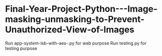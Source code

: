 ﻿# Final-Year-Project-Python---Image-masking-unmasking-to-Prevent-Unauthorized-View-of-Images
Run app-system-lsb-with-aes-.py for web purpose
Run testing.py for testing purpose
